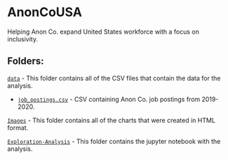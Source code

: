 # AnonCoUSA
Helping Anon Co. expand United States workforce with a focus on inclusivity.

## Folders:

[`data`](data) - This folder contains all of the CSV files that contain the data for the analysis.

 - [`job_postings.csv`](job_postings.csv) - CSV containing Anon Co. job postings from 2019-2020.

[`Images`](Images) - This folder contains all of the charts that were created in HTML format.

[`Exploration-Analysis`](Exploration-Analysis) - This folder contains the jupyter notebook with the analysis.
